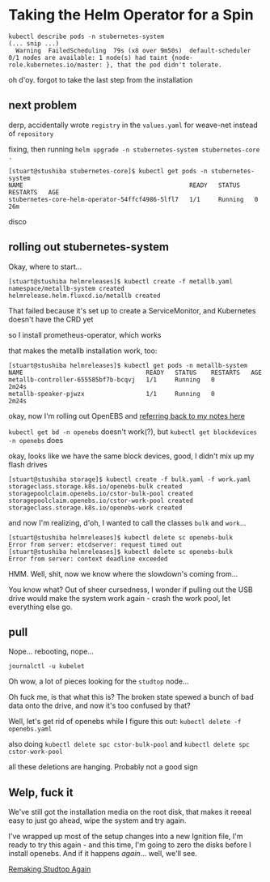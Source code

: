 # Taking the Helm Operator for a Spin

```
kubectl describe pods -n stubernetes-system
(... snip ...)
  Warning  FailedScheduling  79s (x8 over 9m50s)  default-scheduler  0/1 nodes are available: 1 node(s) had taint {node-role.kubernetes.io/master: }, that the pod didn't tolerate.
```

oh d'oy. forgot to take the last step from the installation

## next problem

derp, accidentally wrote `registry` in the `values.yaml` for weave-net instead of `repository`

fixing, then running `helm upgrade -n stubernetes-system stubernetes-core .`

```
[stuart@stushiba stubernetes-core]$ kubectl get pods -n stubernetes-system
NAME                                              READY   STATUS    RESTARTS   AGE
stubernetes-core-helm-operator-54ffcf4986-5lfl7   1/1     Running   0          26m
```

disco

## rolling out stubernetes-system

Okay, where to start...

```
[stuart@stushiba helmreleases]$ kubectl create -f metallb.yaml
namespace/metallb-system created
helmrelease.helm.fluxcd.io/metallb created
```

That failed because it's set up to create a ServiceMonitor, and Kubernetes doesn't have the CRD yet

so I install prometheus-operator, which works

that makes the metallb installation work, too:

```
[stuart@stushiba helmreleases]$ kubectl get pods -n metallb-system
NAME                                  READY   STATUS    RESTARTS   AGE
metallb-controller-655585bf7b-bcqvj   1/1     Running   0          2m24s
metallb-speaker-pjwzx                 1/1     Running   0          2m24s
```

okay, now I'm rolling out OpenEBS and [referring back to my notes here](4cbb0df2-0ef7-4678-a394-a1e547069804.md)

`kubectl get bd -n openebs` doesn't work(?), but `kubectl get blockdevices -n openebs` does

okay, looks like we have the same block devices, good, I didn't mix up my flash drives

```
[stuart@stushiba storage]$ kubectl create -f bulk.yaml -f work.yaml
storageclass.storage.k8s.io/openebs-bulk created
storagepoolclaim.openebs.io/cstor-bulk-pool created
storagepoolclaim.openebs.io/cstor-work-pool created
storageclass.storage.k8s.io/openebs-work created
```

and now I'm realizing, d'oh, I wanted to call the classes `bulk` and `work`...

```
[stuart@stushiba helmreleases]$ kubectl delete sc openebs-bulk
Error from server: etcdserver: request timed out
[stuart@stushiba helmreleases]$ kubectl delete sc openebs-bulk
Error from server: context deadline exceeded
```

HMM. Well, shit, now we know where the slowdown's coming from...

You know what? Out of sheer cursedness, I wonder if pulling out the USB drive would make the system work again - crash the work pool, let everything else go.

## pull

Nope... rebooting, nope...

```
journalctl -u kubelet
```

Oh wow, a lot of pieces looking for the `studtop` node...

Oh fuck me, is that what this is? The broken state spewed a bunch of bad data onto the drive, and now it's too confused by that?

Well, let's get rid of openebs while I figure this out: `kubectl delete -f openebs.yaml `

also doing `kubectl delete spc cstor-bulk-pool` and `kubectl delete spc cstor-work-pool`

all these deletions are hanging. Probably not a good sign

## Welp, fuck it

We've still got the installation media on the root disk, that makes it reeeal easy to just go ahead, wipe the system and try again.

I've wrapped up most of the setup changes into a new Ignition file, I'm ready to try this again - and this time, I'm going to zero the disks before I install openebs. And if it happens *again*... well, we'll see.

[Remaking Studtop Again](107bcbcb-42dc-44f0-9f64-4b5a98ba6af9.md)

